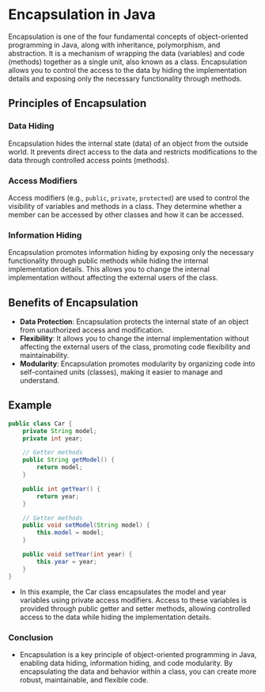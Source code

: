 # Encapsulation in Java

Encapsulation is one of the four fundamental concepts of object-oriented programming in Java, along with inheritance, polymorphism, and abstraction. It is a mechanism of wrapping the data (variables) and code (methods) together as a single unit, also known as a class. Encapsulation allows you to control the access to the data by hiding the implementation details and exposing only the necessary functionality through methods.

## Principles of Encapsulation

### Data Hiding

Encapsulation hides the internal state (data) of an object from the outside world. It prevents direct access to the data and restricts modifications to the data through controlled access points (methods).

### Access Modifiers

Access modifiers (e.g., `public`, `private`, `protected`) are used to control the visibility of variables and methods in a class. They determine whether a member can be accessed by other classes and how it can be accessed.

### Information Hiding

Encapsulation promotes information hiding by exposing only the necessary functionality through public methods while hiding the internal implementation details. This allows you to change the internal implementation without affecting the external users of the class.

## Benefits of Encapsulation

- **Data Protection**: Encapsulation protects the internal state of an object from unauthorized access and modification.
- **Flexibility**: It allows you to change the internal implementation without affecting the external users of the class, promoting code flexibility and maintainability.
- **Modularity**: Encapsulation promotes modularity by organizing code into self-contained units (classes), making it easier to manage and understand.

## Example

```java
public class Car {
    private String model;
    private int year;

    // Getter methods
    public String getModel() {
        return model;
    }

    public int getYear() {
        return year;
    }

    // Setter methods
    public void setModel(String model) {
        this.model = model;
    }

    public void setYear(int year) {
        this.year = year;
    }
}
```

- In this example, the Car class encapsulates the model and year variables using private access modifiers. Access to these variables is provided through public getter and setter methods, allowing controlled access to the data while hiding the implementation details.

### Conclusion

- Encapsulation is a key principle of object-oriented programming in Java, enabling data hiding, information hiding, and code modularity. By encapsulating the data and behavior within a class, you can create more robust, maintainable, and flexible code.
